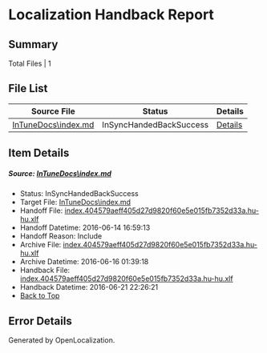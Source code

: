 # <a name='report-top'></a> Localization Handback Report

## Summary
 Total Files | 1

## File List
 Source File | Status | Details 
 ----------- | ------ | ------- 
 [InTuneDocs\index.md](https://github.com/Microsoft/IntuneDocs-pr/blob/d506cda103893489aa4b3e657ac9223ecc6d39c8/InTuneDocs/index.md) | InSyncHandedBackSuccess | [Details](#8aa2bcd921254083fc05ad2768c0a69f9d96ba4f655)

## Item Details
##### <a name='8aa2bcd921254083fc05ad2768c0a69f9d96ba4f655'></a> Source: [InTuneDocs\index.md](https://github.com/Microsoft/IntuneDocs-pr/blob/d506cda103893489aa4b3e657ac9223ecc6d39c8/InTuneDocs/index.md)
* Status: InSyncHandedBackSuccess
* Target File: [InTuneDocs\index.md](https://github.com/Microsoft/IntuneDocs-pr.hu-hu/blob/615cc8b1398e78e1d4d1f3450cce1f2811c7dbbc/InTuneDocs/index.md)
* Handoff File: [index.404579aeff405d27d9820f60e5e015fb7352d33a.hu-hu.xlf](https://github.com/Microsoft/EM.handoff/blob/d591ecca4c452945f7f3f73d3c5ee26a27db1582/ol-handoff/Microsoft/IntuneDocs-pr.hu-hu/master/index.404579aeff405d27d9820f60e5e015fb7352d33a.hu-hu.xlf)
* Handoff Datetime: 2016-06-14 16:59:13
* Handoff Reason: Include
* Archive File: [index.404579aeff405d27d9820f60e5e015fb7352d33a.hu-hu.xlf](https://github.com/Microsoft/EM.handoff/blob/d1dc61a85bf9b6093c152284411dd181bdfbd750/ol-handoff/Microsoft/IntuneDocs-pr.hu-hu/master/archive/index.404579aeff405d27d9820f60e5e015fb7352d33a.hu-hu.xlf)
* Archive Datetime: 2016-06-16 01:39:18
* Handback File: [index.404579aeff405d27d9820f60e5e015fb7352d33a.hu-hu.xlf](https://github.com/Microsoft/EM.handback/blob/af8587a20c1a677860e83bdbe91bed0a92496f50/ol-handback/Microsoft/IntuneDocs-pr.hu-hu/master/index.404579aeff405d27d9820f60e5e015fb7352d33a.hu-hu.xlf)
* Handback Datetime: 2016-06-21 22:26:21
* [Back to Top](#report-top)


## Error Details

Generated by OpenLocalization.
